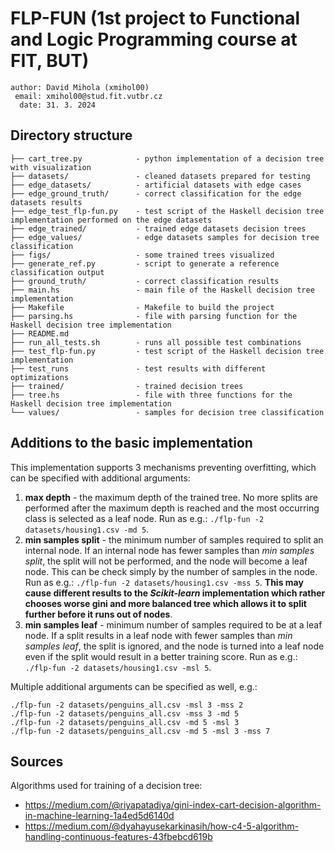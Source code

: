 # FLP-FUN (1st project to Functional and Logic Programming course at FIT, BUT)
```
author: David Mihola (xmihol00)
 email: xmihol00@stud.fit.vutbr.cz
  date: 31. 3. 2024
```
## Directory structure
```
├── cart_tree.py            - python implementation of a decision tree with visualization
├── datasets/               - cleaned datasets prepared for testing
├── edge_datasets/          - artificial datasets with edge cases
├── edge_ground_truth/      - correct classification for the edge datasets results
├── edge_test_flp-fun.py    - test script of the Haskell decision tree implementation performed on the edge datasets
├── edge_trained/           - trained edge datasets decision trees
├── edge_values/            - edge datasets samples for decision tree classification
├── figs/                   - some trained trees visualized
├── generate_ref.py         - script to generate a reference classification output
├── ground_truth/           - correct classification results
├── main.hs                 - main file of the Haskell decision tree implementation
├── Makefile                - Makefile to build the project
├── parsing.hs              - file with parsing function for the Haskell decision tree implementation
├── README.md
├── run_all_tests.sh        - runs all possible test combinations
├── test_flp-fun.py         - test script of the Haskell decision tree implementation
├── test_runs               - test results with different optimizations
├── trained/                - trained decision trees
├── tree.hs                 - file with three functions for the Haskell decision tree implementation
└── values/                 - samples for decision tree classification
```

## Additions to the basic implementation
This implementation supports 3 mechanisms preventing overfitting, which can be specified with additional arguments:
1. **max depth** - the maximum depth of the trained tree. No more splits are performed after the maximum depth is reached and the most occurring class is selected as a leaf node. Run as e.g.: `./flp-fun -2 datasets/housing1.csv -md 5`.
2. **min samples split** - the minimum number of samples required to split an internal node. If an internal node has fewer samples than *min samples split*, the split will not be performed, and the node will become a leaf node. This can be check simply by the number of samples in the node. Run as e.g.: `./flp-fun -2 datasets/housing1.csv -mss 5`. **This may cause different results to the *Scikit-learn* implementation which rather chooses worse gini and more balanced tree which allows it to split further before it runs out of nodes**.
3. **min samples leaf** - minimum number of samples required to be at a leaf node. If a split results in a leaf node with fewer samples than *min samples leaf*, the split is ignored, and the node is turned into a leaf node even if the split would result in a better training score. Run as e.g.: `./flp-fun -2 datasets/housing1.csv -msl 5`.

Multiple additional arguments can be specified as well, e.g.:
```
./flp-fun -2 datasets/penguins_all.csv -msl 3 -mss 2
./flp-fun -2 datasets/penguins_all.csv -mss 3 -md 5
./flp-fun -2 datasets/penguins_all.csv -md 5 -msl 3 
./flp-fun -2 datasets/penguins_all.csv -md 5 -msl 3 -mss 7
```

## Sources
Algorithms used for training of a decision tree:
* https://medium.com/@riyapatadiya/gini-index-cart-decision-algorithm-in-machine-learning-1a4ed5d6140d
* https://medium.com/@dyahayusekarkinasih/how-c4-5-algorithm-handling-continuous-features-43fbebcd619b

